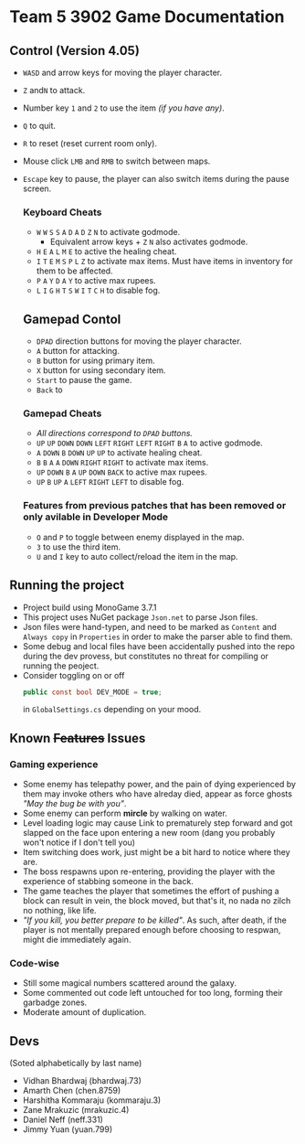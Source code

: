 # Team 5 3902 Game Documentation 

## Control (Version 4.05)

* `WASD` and arrow keys for moving the player character.
* `Z` and`N` to attack.
* Number key `1` and `2` to use the item _(if you have any)_.
* `Q` to quit.
* `R` to reset (reset current room only).
* Mouse click `LMB` and `RMB` to switch between maps.
* `Escape` key to pause, the player can also switch items during the pause screen.

  ### Keyboard Cheats
  * `W` `W` `S` `S` `A` `D` `A` `D` `Z` `N` to activate godmode.
    * Equivalent arrow keys + `Z` `N` also activates godmode.
  * `H` `E` `A` `L` `M` `E` to active the healing cheat.
  * `I` `T` `E` `M` `S` `P` `L` `Z` to activate max items. Must have items in inventory for them to be affected.
  * `P` `A` `Y` `D` `A` `Y` to active max rupees.
  * `L` `I` `G` `H` `T` `S` `W` `I` `T` `C` `H` to disable fog. 
  
  ## Gamepad Contol 
  * `DPAD` direction buttons for moving the player character.
  * `A` button for attacking.
  * `B` button for using primary item.
  * `X` button for using secondary item.
  * `Start` to pause the game.
  * `Back` to

  ### Gamepad Cheats
  * *All directions correspond to `DPAD` buttons.*
  * `UP` `UP` `DOWN` `DOWN` `LEFT` `RIGHT` `LEFT` `RIGHT` `B` `A` to active godmode.
  * `A` `DOWN` `B` `DOWN` `UP` `UP` to activate healing cheat.
  * `B` `B` `A` `A` `DOWN` `RIGHT` `RIGHT` to activate max items.
  * `UP` `DOWN` `B` `A` `UP` `DOWN` `BACK` to active max rupees.
  * `UP` `B` `UP` `A` `LEFT` `RIGHT` `LEFT` to disable fog. 

  ### Features from previous patches that has been removed or only avilable in Developer Mode 
  * `O` and `P` to toggle between enemy displayed in the map.
  * `3` to use the third item.
  * `U` and `I` key to auto collect/reload the item in the map.
  
## Running the project
* Project build using MonoGame 3.7.1 
* This project uses NuGet package `Json.net` to parse Json files. 
* Json files were hand-typen, and need to be marked as `Content` and `Always copy` in `Properties` in order to make the parser able to find them. 
* Some debug and local files have been accidentally pushed into the repo during the dev provess, but constitutes no threat for compiling or running the peoject. 
* Consider toggling on or off 
  ```cs
  public const bool DEV_MODE = true;
  ``` 
  in `GlobalSettings.cs` depending on your mood. 

## Known ~~Features~~ Issues 

  ### Gaming experience 

  * Some enemy has telepathy power, and the pain of dying experienced by them may invoke others who have alreday died, appear as force ghosts _"May the bug be with you"_. 
  * Some enemy can perform **mircle** by walking on water. 
  * Level loading logic may cause Link to prematurely step forward and got slapped on the face upon entering a new room (dang you probably won't notice if I don't tell you)
  * Item switching does work, just might be a bit hard to notice where they are. 
  * The boss respawns upon re-entering, providing the player with the experience of stabbing someone in the back.
  * The game teaches the player that sometimes the effort of pushing a block can result in vein, the block moved, but that's it, no nada no zilch no nothing, like life. 
  * _"If you kill, you better prepare to be killed"_. As such, after death, if the player is not mentally prepared enough before choosing to respwan, might die immediately again. 

  ### Code-wise 
  
  * Still some magical numbers scattered around the galaxy. 
  * Some commented out code left untouched for too long, forming their garbadge zones. 
  * Moderate amount of duplication. 

## Devs 

(Soted alphabetically by last name)
* Vidhan Bhardwaj (bhardwaj.73)
* Amarth Chen (chen.8759)
* Harshitha Kommaraju (kommaraju.3)
* Zane Mrakuzic (mrakuzic.4)
* Daniel Neff (neff.331)
* Jimmy Yuan (yuan.799)
